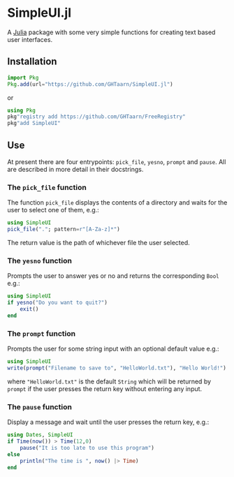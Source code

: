 # SimpleUI.jl
A [Julia](http://julialang.org) package with some very simple functions for
creating text based user interfaces.

## Installation
```julia
import Pkg
Pkg.add(url="https://github.com/GHTaarn/SimpleUI.jl")
```

or
```julia
using Pkg
pkg"registry add https://github.com/GHTaarn/FreeRegistry"
pkg"add SimpleUI"
```

## Use

At present there are four entrypoints: `pick_file`, `yesno`, `prompt` and
`pause`. All are described in more detail in their docstrings.

### The `pick_file` function

The function `pick_file` displays the contents of a directory and waits
for the user to select one of them, e.g.:

```julia
using SimpleUI
pick_file("."; pattern=r"[A-Za-z]*")
```

The return value is the path of whichever file the user selected.

### The `yesno` function

Prompts the user to answer yes or no and returns the corresponding `Bool` e.g.:

```julia
using SimpleUI
if yesno("Do you want to quit?")
    exit()
end
```

### The `prompt` function

Prompts the user for some string input with an optional default value e.g.:

```julia
using SimpleUI
write(prompt("Filename to save to", "HelloWorld.txt"), "Hello World!")
```

where `"HelloWorld.txt"` is the default `String` which will be returned by
`prompt` if the user presses the return key without entering any input.

### The `pause` function

Display a message and wait until the user presses the return key, e.g.:

```julia
using Dates, SimpleUI
if Time(now()) > Time(12,0)
    pause("It is too late to use this program")
else
    println("The time is ", now() |> Time)
end
```
